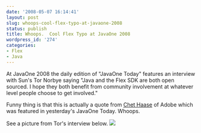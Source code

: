 ```yaml
---
date: '2008-05-07 16:14:41'
layout: post
slug: whoops-cool-flex-typo-at-javaone-2008
status: publish
title: Whoops.  Cool Flex Typo at JavaOne 2008
wordpress_id: '274'
categories:
- Flex
- Java
---
```


At JavaOne 2008 the daily edition of "JavaOne Today" features an interview with Sun's Tor Norbye saying "Java and the Flex SDK are both open sourced.  I hope they both benefit from community involvement at whatever level people choose to get involved."

Funny thing is that this is actually a quote from [Chet Haase](http://graphics-geek.blogspot.com/) of Adobe which was featured in yesterday's JavaOne Today.  Whoops.

See a picture from Tor's interview below.
![](http://www.jamesward.org/wordpress/wp-content/uploads/2008/05/img00031.jpg)
